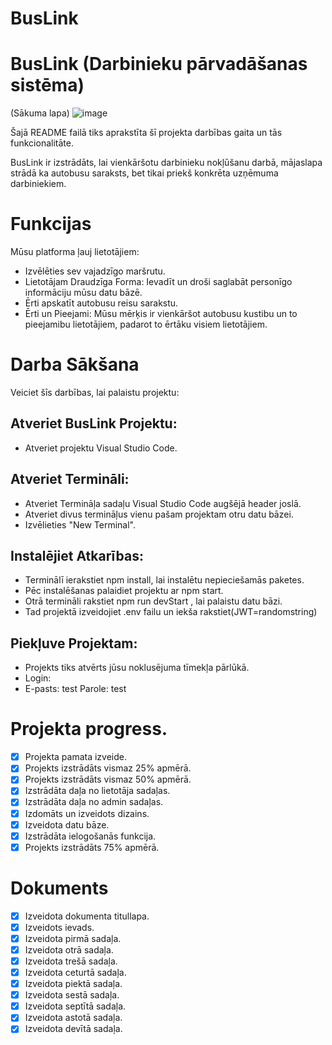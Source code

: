 # BusLink
 # BusLink (Darbinieku pārvadāšanas sistēma)
(Sākuma lapa)
![image](https://github.com/DavisA4/BusLInk/assets/156308695/c135f46d-63c8-4de2-98c4-3f83c058a299)


Šajā README failā tiks aprakstīta šī projekta darbības gaita un tās funkcionalitāte.


BusLink ir izstrādāts, lai vienkāršotu darbinieku nokļūšanu darbā, mājaslapa strādā ka autobusu saraksts, bet tikai priekš konkrēta uzņēmuma darbiniekiem.

# Funkcijas
Mūsu platforma ļauj lietotājiem:

 - Izvēlēties sev vajadzīgo maršrutu.
 - Lietotājam Draudzīga Forma: Ievadīt un droši saglabāt personīgo informāciju mūsu datu bāzē.
 - Ērti apskatīt autobusu reisu sarakstu.
 - Ērti un Pieejami: Mūsu mērķis ir vienkāršot autobusu kustibu un to pieejamibu lietotājiem, padarot to ērtāku visiem lietotājiem.

# Darba Sākšana
Veiciet šīs darbības, lai palaistu projektu:

 ##  Atveriet BusLink Projektu:
 - Atveriet projektu Visual Studio Code.
 ## Atveriet Termināli:
 - Atveriet Termināļa sadaļu Visual Studio Code augšējā header joslā.
 - Atveriet divus termināļus vienu pašam projektam otru datu bāzei.
 - Izvēlieties "New Terminal".
 ## Instalējiet Atkarības:
 - Terminālī ierakstiet npm install, lai instalētu nepieciešamās paketes.
 - Pēc instalēšanas palaidiet projektu ar npm start.
 - Otrā termināli rakstiet npm run devStart , lai palaistu datu bāzi.
 - Tad projektā izveidojiet .env failu un iekša rakstiet(JWT=randomstring)
 ## Piekļuve Projektam:
 - Projekts tiks atvērts jūsu noklusējuma tīmekļa pārlūkā.
 - Login:
 - E-pasts: test Parole: test



# Projekta progress.
- [x] Projekta pamata izveide.
- [x] Projekts izstrādāts vismaz 25% apmērā.
- [x] Projekts izstrādāts vismaz 50% apmērā.
- [x] Izstrādāta daļa no lietotāja sadaļas.
- [x] Izstrādāta daļa no admin sadaļas.
- [x] Izdomāts un izveidots dizains.
- [x] Izveidota datu bāze.
- [x] Izstrādāta ielogošanās funkcija.
- [x] Projekts izstrādāts 75% apmērā.

# Dokuments
- [x] Izveidota dokumenta titullapa.
- [x] Izveidots ievads.
- [x] Izveidota pirmā sadaļa.
- [x] Izveidota otrā sadaļa.
- [x] Izveidota trešā sadaļa.
- [x] Izveidota ceturtā sadaļa.
- [x] Izveidota piektā sadaļa.
- [x] Izveidota sestā sadaļa.
- [x] Izveidota septītā sadaļa.
- [x] Izveidota astotā sadaļa.
- [x] Izveidota devītā sadaļa.
